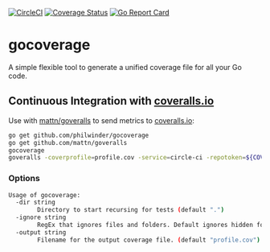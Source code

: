 [![CircleCI](https://circleci.com/gh/philwinder/gocoverage.svg?style=svg)](https://circleci.com/gh/philwinder/gocoverage) [![Coverage Status](https://coveralls.io/repos/github/philwinder/gocoverage/badge.svg?branch=master)](https://coveralls.io/github/philwinder/gocoverage?branch=master) [![Go Report Card](https://goreportcard.com/badge/github.com/philwinder/gocoverage)](https://goreportcard.com/report/github.com/philwinder/gocoverage)
# gocoverage
A simple flexible tool to generate a unified coverage file for all your Go code.

## Continuous Integration with [coveralls.io](https://coveralls.io/)

Use with [mattn/goveralls](https://github.com/mattn/goveralls) to send metrics
to [coveralls.io](https://coveralls.io/):

```sh
go get github.com/philwinder/gocoverage
go get github.com/mattn/goveralls
gocoverage
goveralls -coverprofile=profile.cov -service=circle-ci -repotoken=${COVERALLS_TOKEN}
```

### Options

```sh
Usage of gocoverage:
  -dir string
        Directory to start recursing for tests (default ".")
  -ignore string
        RegEx that ignores files and folders. Default ignores hidden folders and vendor folder. (default "\\/(vendor|\\.\\w+)")
  -output string
        Filename for the output coverage file. (default "profile.cov")

```
